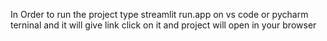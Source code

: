 In Order to run the project type streamlit run.app on vs code or pycharm terninal and it will give link click on it and project will open in your browser
